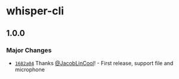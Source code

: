 # whisper-cli

## 1.0.0

### Major Changes

-   [`1682a04`](https://github.com/JacobLinCool/whisper-cli/commit/1682a04d1c217a00147e3d11ca4a4603d9d95004) Thanks [@JacobLinCool](https://github.com/JacobLinCool)! - First release, support file and microphone
